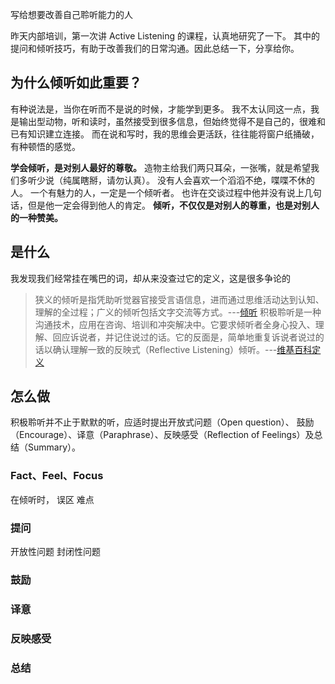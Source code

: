 写给想要改善自己聆听能力的人

昨天内部培训，第一次讲 Active Listening 的课程，认真地研究了一下。
其中的提问和倾听技巧，有助于改善我们的日常沟通。因此总结一下，分享给你。

## 为什么倾听如此重要？
有种说法是，当你在听而不是说的时候，才能学到更多。
我不太认同这一点，我是输出型动物，听和读时，虽然接受到很多信息，但始终觉得不是自己的，很难和已有知识建立连接。
而在说和写时，我的思维会更活跃，往往能将窗户纸捅破，有种顿悟的感觉。

**学会倾听，是对别人最好的尊敬。**
造物主给我们两只耳朵，一张嘴，就是希望我们多听少说（纯属瞎掰，请勿认真）。
没有人会喜欢一个滔滔不绝，喋喋不休的人。
一个有魅力的人，一定是一个倾听者。
也许在交谈过程中他并没有说上几句话，但是他一定会得到他人的肯定。
**倾听，不仅仅是对别人的尊重，也是对别人的一种赞美。**

## 是什么
我发现我们经常挂在嘴巴的词，却从来没查过它的定义，这是很多争论的
>狭义的倾听是指凭助听觉器官接受言语信息，进而通过思维活动达到认知、理解的全过程；广义的倾听包括文字交流等方式。---[倾听](http://baike.baidu.com/link?url=tyWuSjxjjY_v26xlKmLb7p6p86m2zZfa3dv1NSjs4nWf1wXwxcyhfz5GGMc97nBLclbW2VVMQS3R4ST6ilPsDBbnZl_KbE8ENM2kNuZ58_C)
>积极聆听是一种沟通技术，应用在咨询、培训和冲突解决中。它要求倾听者全身心投入、理解、回应诉说者，并记住说过的话。它的反面是，简单地重复诉说者说过的话以确认理解一致的反映式（Reflective Listening）倾听。---[维基百科定义](https://en.wikipedia.org/wiki/Active_listening)

## 怎么做
积极聆听并不止于默默的听，应适时提出开放式问题（Open question）、 鼓励（Encourage）、译意（Paraphrase）、反映感受（Reflection of Feelings）及总结（Summary）。

### Fact、Feel、Focus
在倾听时，
误区
难点

### 提问
开放性问题
封闭性问题

### 鼓励
### 译意
### 反映感受
### 总结